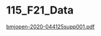 # 115_F21_Data
[bmjopen-2020-044125supp001.pdf](https://github.com/acarley43/115_F21_Data/files/7429096/bmjopen-2020-044125supp001.pdf)
